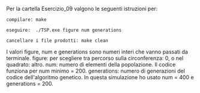 Per la cartella Esercizio_09 valgono le seguenti istruzioni per:

	compilare: make

	eseguire:  ./TSP.exe figure num generations
	
	cancellare i file prodotti: make clean
	
I valori figure, num e generations sono numeri interi che vanno passati da terminale. 
figure: per scegliere tra percorso sulla circonferenza: 0, o nel quadrato: altro.
num: numero di elementi della popolazione. Il codice funziona per num minimo = 200.
generations: numero di generazioni del codice dell'algoritmo genetico.
In questa simulazione ho usato num = 400 e generations = 200.


